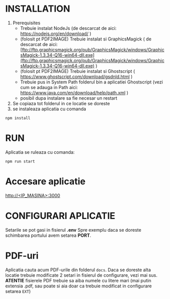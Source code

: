 # INSTALLATION

1. Prerequisites
    - Trebuie instalat NodeJs (de descarcat de aici: https://nodejs.org/en/download/ )
    - (folosit pt PDF2IMAGE) Trebuie instalat si GraphicsMagick ( de descarcat de aici: [ftp://ftp.graphicsmagick.org/pub/GraphicsMagick/windows/GraphicsMagick-1.3.34-Q16-win64-dll.exe](ftp://ftp.graphicsmagick.org/pub/GraphicsMagick/windows/GraphicsMagick-1.3.34-Q16-win64-dll.exe) )
    - (folosit pt PDF2IMAGE) Trebuie instalat si Ghostscript ( https://www.ghostscript.com/download/gsdnld.html )
    - Trebuie pus in System Path folderul bin a aplicatiei Ghostscript (vezi cum se adauga in Path aici: https://www.java.com/en/download/help/path.xml )
    - posibil dupa instalare sa fie necesar un restart
2. Se copiaza tot folderul in ce locatie se doreste
3. se instaleaza aplicatia cu comanda

```console
npm install
```

# RUN
Aplicatia se ruleaza cu comanda:

```console
npm run start
```

# Accesare aplicatie

[http://<IP_MASINA>:3000](http://<IP_MASINA:3000)

# CONFIGURARI APLICATIE
Setarile se pot gasi in fisierul **.env**
Spre exemplu daca se doreste schimbarea portului avem setarea **PORT**. 

# PDF-uri 
Aplicatia cauta acum PDF-urile din folderul `docs`. Daca se doreste alta locatie trebuie modificate 2 setari in fisierul de configurare, vezi mai sus.
**ATENTIE** fisierele PDF trebuie sa aiba numele cu litere mari (mai putin extensia .pdf, sau poate si aia doar ca trebuie modificat in configurare setarea `EXT`)